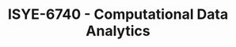 ---
layout: course
title: ISYE-6740 - Computational Data Analytics
aliases: 
course_id: ISYE-6740
permalink: /ISYE-6740/
avg_difficulty: 3.63
avg_rating: 4.06
avg_workload: 14.53
type: course_page
---